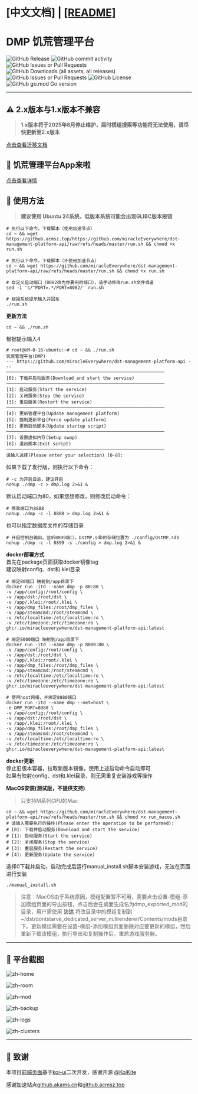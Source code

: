 # [中文文档] | [[README]](docs/README_EN.md)

# DMP 饥荒管理平台
![GitHub Release](https://img.shields.io/github/v/release/miracleEverywhere/dst-management-platform-api)
![GitHub commit activity](https://img.shields.io/github/commit-activity/t/miracleEverywhere/dst-management-platform-api)
![GitHub Issues or Pull Requests](https://img.shields.io/github/issues-pr-closed/miracleEverywhere/dst-management-platform-api)
![GitHub Downloads (all assets, all releases)](https://img.shields.io/github/downloads/miracleEverywhere/dst-management-platform-api/total)
![GitHub Issues or Pull Requests](https://img.shields.io/github/issues-closed/miracleEverywhere/dst-management-platform-api)
![GitHub License](https://img.shields.io/github/license/miracleEverywhere/dst-management-platform-api)
![GitHub go.mod Go version](https://img.shields.io/github/go-mod/go-version/miracleEverywhere/dst-management-platform-api)

---

## :warning: 2.x版本与1.x版本不兼容
>**1.x版本将于2025年8月停止维护，届时模组搜索等功能将无法使用，请尽快更新至2.x版本**

[点击查看迁移文档](docs/README_migration_zh.md)

## :lemon: 饥荒管理平台App来啦  
[点击查看详情](https://github.com/miracleEverywhere/dst-management-platform-desktop)  

## :watermelon: 使用方法
>**建议使用 Ubuntu 24系统，低版本系统可能会出现GLIBC版本报错**  
```shell
# 执行以下命令，下载脚本（使用加速节点）
cd ~ && wget https://github.acmsz.top/https://github.com/miracleEverywhere/dst-management-platform-api/raw/refs/heads/master/run.sh && chmod +x run.sh
```
```shell
# 执行以下命令，下载脚本（不使用加速节点）
cd ~ && wget https://github.com/miracleEverywhere/dst-management-platform-api/raw/refs/heads/master/run.sh && chmod +x run.sh
```
```shell
# 自定义启动端口（8082改为你要用的端口），请手动修改run.sh文件或者
sed -i 's/^PORT=.*/PORT=8082/' run.sh
```
```shell
# 根据系统提示输入并回车
./run.sh
```
**更新方法**
```shell
cd ~ && ./run.sh
```
根据提示输入4
```shell
# root@VM-0-16-ubuntu:~# cd ~ && ./run.sh
饥荒管理平台(DMP)
--- https://github.com/miracleEverywhere/dst-management-platform-api ---
————————————————————————————————————————————————————————————
[0]: 下载并启动服务(Download and start the service)
————————————————————————————————————————————————————————————
[1]: 启动服务(Start the service)
[2]: 关闭服务(Stop the service)
[3]: 重启服务(Restart the service)
————————————————————————————————————————————————————————————
[4]: 更新管理平台(Update management platform)
[5]: 强制更新平台(Force update platform)
[6]: 更新启动脚本(Update startup script)
————————————————————————————————————————————————————————————
[7]: 设置虚拟内存(Setup swap)
[8]: 退出脚本(Exit script)
————————————————————————————————————————————————————————————
请输入选择(Please enter your selection) [0-8]:
```
如果下载了发行版，则执行以下命令：
```shell
# -c 为开启日志，建议开启
nohup ./dmp -c > dmp.log 2>&1 &
```
默认启动端口为80，如果您想修改，则修改启动命令：
```shell
# 修改端口为8888
nohup ./dmp -c -l 8888 > dmp.log 2>&1 &
```
也可以指定数据库文件的存储目录  
```shell
# 开启控制台输出，监听8899端口，DstMP.sdb的存储位置为 ./config/DstMP.sdb
nohup ./dmp -c -l 8899 -s ./config > dmp.log 2>&1 &
```
**docker部署方式**  
首先在package页面获取docker镜像tag  
建议映射config、dst和.klei目录  

```shell
# 绑定80端口 映射到/app目录下
docker run -itd --name dmp -p 80:80 \
-v /app/config:/root/config \
-v /app/dst:/root/dst \
-v /app/.klei:/root/.klei \
-v /app/dmp_files:/root/dmp_files \
-v /app/steamcmd:/root/steamcmd \
-v /etc/localtime:/etc/localtime:ro \
-v /etc/timezone:/etc/timezone:ro \
ghcr.io/miracleeverywhere/dst-management-platform-api:latest
```
```shell
# 绑定8000端口 映射到/app目录下
docker run -itd --name dmp -p 8000:80 \
-v /app/config:/root/config \
-v /app/dst:/root/dst \
-v /app/.klei:/root/.klei \
-v /app/dmp_files:/root/dmp_files \
-v /app/steamcmd:/root/steamcmd \
-v /etc/localtime:/etc/localtime:ro \
-v /etc/timezone:/etc/timezone:ro \
ghcr.io/miracleeverywhere/dst-management-platform-api:latest
```
```shell
# 使用host网络，并绑定8080端口
docker run -itd --name dmp --net=host \
-e DMP_PORT=8080 \
-v /app/config:/root/config \
-v /app/dst:/root/dst \
-v /app/.klei:/root/.klei \
-v /app/dmp_files:/root/dmp_files \
-v /app/steamcmd:/root/steamcmd \
-v /etc/localtime:/etc/localtime:ro \
-v /etc/timezone:/etc/timezone:ro \
ghcr.io/miracleeverywhere/dst-management-platform-api:latest
```
**docker更新**  
停止旧版本容器，拉取新版本镜像，使用上述启动命令启动即可  
如果有映射config、dst和.klei目录，则无需重复安装游戏等操作  

**MacOS安装(测试版，不提供支持)**  
> 只支持M系列CPU的Mac
```shell
cd ~ && wget https://github.com/miracleEverywhere/dst-management-platform-api/raw/refs/heads/master/run.sh && chmod +x run_macos.sh
# 请输入需要执行的操作(Please enter the operation to be performed): 
# [0]: 下载并启动服务(Download and start the service) 
# [1]: 启动服务(Start the service) 
# [2]: 关闭服务(Stop the service) 
# [3]: 重启服务(Restart the service) 
# [4]: 更新服务(Update the service) 
```
选择0下载并启动，启动完成后运行manual_install.sh脚本安装游戏，无法在页面进行安装
```shell
./manual_install.sh
```
>注意：MacOS由于系统原因，模组配置暂不可用，需要点击设置-模组-添加模组页面的导出按钮，点击后会在桌面生成名为dmp_exported_mod的目录，用户需使用 **访达** 将改目录中的模组复制到~/dst/dontstarve_dedicated_server_nullrenderer/Contents/mods目录下。更新模组需要在设置-模组-添加模组页面删除对应要更新的模组，然后重新下载该模组，执行导出和复制操作后，重启游戏服务器。

---

## :cherries: 平台截图
![zh-home](docs/images/zh-home.png)
  

![zh-room](docs/images/zh-room.png)
  

![zh-mod](docs/images/zh-mod.png)
  

![zh-backup](docs/images/zh-backup.png)


![zh-logs](docs/images/zh-logs.png)


![zh-clusters](docs/images/zh-clusters.png) 

---

##  :sparkling_heart: 致谢
本项目[前端页面](https://github.com/miracleEverywhere/dst-management-platform-web)基于[koi-ui](https://github.com/KoiKite/koi-ui)二次开发，感谢开源 [@KoiKite](https://github.com/KoiKite)  

感谢加速站点[github.akams.cn](https://github.akams.cn/)和[github.acmsz.top](https://github.acmsz.top/)